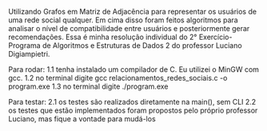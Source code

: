 Utilizando Grafos em Matriz de Adjacência para representar os usuários de uma rede social qualquer. Em cima disso foram feitos algoritmos para analisar o nível de compatibilidade entre usuários e posteriormente gerar recomendações. Essa é minha resolução individual do 2° Exercício-Programa de Algoritmos e Estruturas de Dados 2 do professor Luciano Digiampietri.

Para rodar: 
1.1 tenha instalado um compilador de C. Eu utilizei o MinGW com gcc. 1.2 no terminal digite gcc relacionamentos_redes_sociais.c -o program.exe 1.3 no terminal digite ./program.exe

Para testar: 
2.1 os testes são realizados diretamente na main(), sem CLI 
2.2 os testes que estão implementados foram propostos pelo próprio professor Luciano, mas fique a vontade para mudá-los
